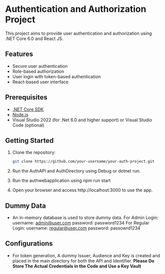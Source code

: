 # Authentication and Authorization Project

This project aims to provide user authentication and authorization using .NET Core 6.0 and React JS.

## Features

- Secure user authentication
- Role-based authorization
- User login with token-based authentication
- React-based user interface

## Prerequisites

- [.NET Core SDK](https://dotnet.microsoft.com/download)
- [Node.js](https://nodejs.org/)
- Visual Studio 2022 (for .Net 6.0 and higher support) or Visual Studio Code (optional)

## Getting Started

1. Clone the repository:

   ```bash
   git clone https://github.com/your-username/your-auth-project.git

2. Run the AuthAPI and AuthDirectory using Debug or dotnet run.

3. Run the authwebapplication using npm run start

4. Open your browser and access http://localhost:3000 to use the app.

## Dummy Data

- An in-memory database is used to store dummy data.
  For Admin Login:
    username: admin@user.com
    password: password1234
  For Regular Login:
    username: regular@user.com
    password: passowrd1234

## Configurations
- For token generation, A dummy Issuer, Audience and Key is created and placed in the main directory for both the API and Identifier. **Please Do Store The Actual Credentials in the Code and Use a Key Vault**

